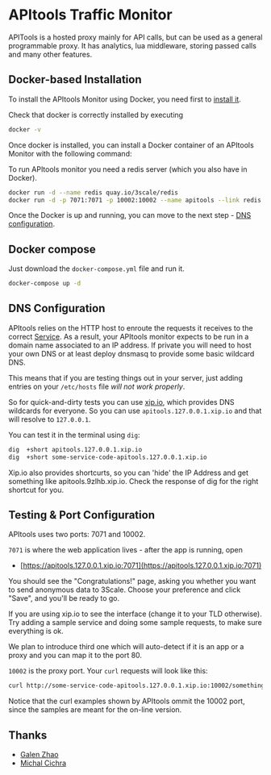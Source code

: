 # APItools Traffic Monitor 

APITools is a hosted proxy mainly for API calls, but can be used as a general programmable proxy.
It has analytics, lua middleware, storing passed calls and many other features.

## Docker-based Installation

To install the APItools Monitor using Docker, you need first to [install it](http://docs.docker.io/installation/).

Check that docker is correctly installed by executing

``` bash
docker -v

```

Once docker is installed, you can install a Docker container of an APItools Monitor with the following command:

To run APItools monitor you need a redis server (which you  also have in Docker).

``` bash
docker run -d --name redis quay.io/3scale/redis
docker run -d -p 7071:7071 -p 10002:10002 --name apitools --link redis:db zhgqthomas/apitools
```

Once the Docker is up and running, you can move to the next step - [DNS configuration](#dns-configuration).

## Docker compose
Just download the `docker-compose.yml` file and run it.
```bash
docker-compose up -d
```

## DNS Configuration

APItools relies on the HTTP host to enroute the requests it receives to the correct [Service](/docs/using-services/). As a result,
your APItools monitor expects to be run in a domain name associated to an IP address. If private you will need to host your own DNS or at least deploy dnsmasq to provide some basic wildcard DNS.

This means that if you are testing things out in your server, just adding entries on your `/etc/hosts` file *will not work properly*.

So for quick-and-dirty tests you can use [xip.io](http://xip.io/), which provides DNS wildcards for everyone. So you can use `apitools.127.0.0.1.xip.io`
and that will resolve to `127.0.0.1`.

You can test it in the terminal using `dig`:

``` bash
dig  +short apitools.127.0.0.1.xip.io
dig  +short some-service-code-apitools.127.0.0.1.xip.io
```

Xip.io also provides shortcurts, so you can 'hide' the IP Address and get something like apitools.9zlhb.xip.io. Check the response of dig for the right shortcut for you.

## Testing & Port Configuration

APItools uses two ports: 7071 and 10002.

`7071` is where the web application lives - after the app is running, open

* [https://apitools.127.0.0.1.xip.io:7071](https://apitools.127.0.0.1.xip.io:7071)

You should see the "Congratulations!" page, asking you whether you want to send anonymous data to 3Scale. Choose your preference and click "Save", and you'll be ready to go.

If you are using xip.io to see the interface (change it to your TLD otherwise). Try adding a sample service and doing some sample requests, to make sure everything is ok.

We plan to introduce third one which will auto-detect if it is an app or a proxy and you can map it to the port 80.

`10002` is the proxy port. Your `curl` requests will look like this:

``` bash
curl http://some-service-code-apitools.127.0.0.1.xip.io:10002/something/or/other
```

Notice that the curl examples shown by APItools ommit the 10002 port, since the samples are meant for the on-line version.

## Thanks
- [Galen Zhao](https://github.com/galenzhao)
- [Michal Cichra](https://github.com/mikz)
